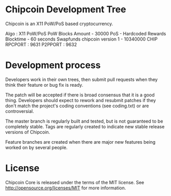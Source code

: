 
Chipcoin Development Tree
===========================
Chipcoin is an X11 PoW/PoS based cryptocurrency.


Algo : X11
PoW/PoS
PoW Blocks Amount - 30000
PoS - Hardcoded Rewards
Blocktime - 60 seconds
Swapfunds chipcoin version 1 - 10340000 CHIP
RPCPORT : 9631
P2PPORT : 9632




Development process
===========================

Developers work in their own trees, then submit pull requests when
they think their feature or bug fix is ready.

The patch will be accepted if there is broad consensus that it is a
good thing.  Developers should expect to rework and resubmit patches
if they don't match the project's coding conventions (see coding.txt)
or are controversial.

The master branch is regularly built and tested, but is not guaranteed
to be completely stable. Tags are regularly created to indicate new
stable release versions of Chipcoin.

Feature branches are created when there are major new features being
worked on by several people.


License
===========================
Chipcoin Core is released under the terms of the MIT license. See http://opensource.org/licenses/MIT for more information.
